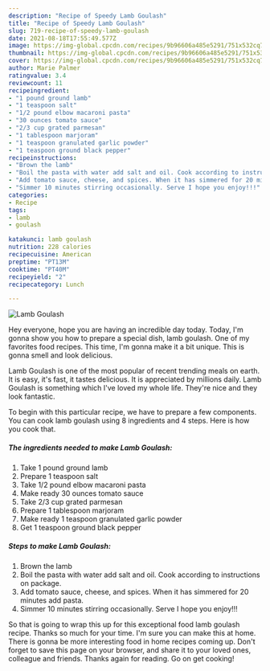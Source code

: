 ```yaml
---
description: "Recipe of Speedy Lamb Goulash"
title: "Recipe of Speedy Lamb Goulash"
slug: 719-recipe-of-speedy-lamb-goulash
date: 2021-08-18T17:55:49.577Z
image: https://img-global.cpcdn.com/recipes/9b96606a485e5291/751x532cq70/lamb-goulash-recipe-main-photo.jpg
thumbnail: https://img-global.cpcdn.com/recipes/9b96606a485e5291/751x532cq70/lamb-goulash-recipe-main-photo.jpg
cover: https://img-global.cpcdn.com/recipes/9b96606a485e5291/751x532cq70/lamb-goulash-recipe-main-photo.jpg
author: Marie Palmer
ratingvalue: 3.4
reviewcount: 11
recipeingredient:
- "1 pound ground lamb"
- "1 teaspoon salt"
- "1/2 pound elbow macaroni pasta"
- "30 ounces tomato sauce"
- "2/3 cup grated parmesan"
- "1 tablespoon marjoram"
- "1 teaspoon granulated garlic powder"
- "1 teaspoon ground black pepper"
recipeinstructions:
- "Brown the lamb"
- "Boil the pasta with water add salt and oil. Cook according to instructions on package."
- "Add tomato sauce, cheese, and spices. When it has simmered for 20 minutes add pasta."
- "Simmer 10 minutes stirring occasionally. Serve I hope you enjoy!!!"
categories:
- Recipe
tags:
- lamb
- goulash

katakunci: lamb goulash 
nutrition: 228 calories
recipecuisine: American
preptime: "PT13M"
cooktime: "PT40M"
recipeyield: "2"
recipecategory: Lunch

---
```



![Lamb Goulash](https://img-global.cpcdn.com/recipes/9b96606a485e5291/751x532cq70/lamb-goulash-recipe-main-photo.jpg)

Hey everyone, hope you are having an incredible day today. Today, I'm gonna show you how to prepare a special dish, lamb goulash. One of my favorites food recipes. This time, I'm gonna make it a bit unique. This is gonna smell and look delicious.

Lamb Goulash is one of the most popular of recent trending meals on earth. It is easy, it's fast, it tastes delicious. It is appreciated by millions daily. Lamb Goulash is something which I've loved my whole life. They're nice and they look fantastic.




To begin with this particular recipe, we have to prepare a few components. You can cook lamb goulash using 8 ingredients and 4 steps. Here is how you cook that.

<!--inarticleads1-->

##### The ingredients needed to make Lamb Goulash:

1. Take 1 pound ground lamb
1. Prepare 1 teaspoon salt
1. Take 1/2 pound elbow macaroni pasta
1. Make ready 30 ounces tomato sauce
1. Take 2/3 cup grated parmesan
1. Prepare 1 tablespoon marjoram
1. Make ready 1 teaspoon granulated garlic powder
1. Get 1 teaspoon ground black pepper




<!--inarticleads2-->

##### Steps to make Lamb Goulash:

1. Brown the lamb
1. Boil the pasta with water add salt and oil. Cook according to instructions on package.
1. Add tomato sauce, cheese, and spices. When it has simmered for 20 minutes add pasta.
1. Simmer 10 minutes stirring occasionally. Serve I hope you enjoy!!!




So that is going to wrap this up for this exceptional food lamb goulash recipe. Thanks so much for your time. I'm sure you can make this at home. There is gonna be more interesting food in home recipes coming up. Don't forget to save this page on your browser, and share it to your loved ones, colleague and friends. Thanks again for reading. Go on get cooking!
